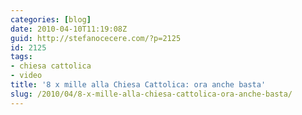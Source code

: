 ```yaml
---
categories: [blog]
date: 2010-04-10T11:19:08Z
guid: http://stefanocecere.com/?p=2125
id: 2125
tags:
- chiesa cattolica
- video
title: '8 x mille alla Chiesa Cattolica: ora anche basta'
slug: /2010/04/8-x-mille-alla-chiesa-cattolica-ora-anche-basta/
---
```


